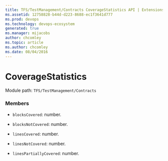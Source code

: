 ```yaml
---
title: TFS/TestManagement/Contracts CoverageStatistics API | Extensions for Azure DevOps Services
ms.assetid: 12758828-b44d-d223-8688-ec1f3641d777
ms.prod: devops
ms.technology: devops-ecosystem
generated: true
ms.manager: mijacobs
author: chcomley
ms.topic: article
ms.author: chcomley
ms.date: 08/04/2016
---
```


# CoverageStatistics

Module path: `TFS/TestManagement/Contracts`


### Members

* `blocksCovered`: number. 

* `blocksNotCovered`: number. 

* `linesCovered`: number. 

* `linesNotCovered`: number. 

* `linesPartiallyCovered`: number. 


